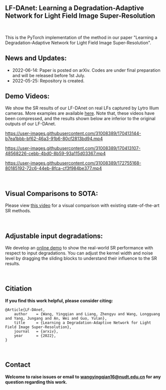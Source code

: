 ## LF-DAnet: Learning a Degradation-Adaptive Network for Light Field Image Super-Resolution
<br>

This is the PyTorch implementation of the method in our paper "Learning a Degradation-Adaptive Network for Light Field Image Super-Resolution".<br>

## News and Updates:
* 2022-06-14: Paper is posted on arXiv. Codes are under final preparation and will be released before 1st July.
* 2022-05-25: Repository is created.


## Demo Videos:
We show the SR results of our LF-DAnet on real LFs captured by Lytro Illum cameras. More examples are available [here](https://github.com/YingqianWang/LF-DAnet/blob/main/demo_videos.md). Note that, these videos have been compressed, and the results shown below are inferior to the original outputs of our LF-DAnet.

https://user-images.githubusercontent.com/31008389/170413144-b7ea1bbb-bf62-46a3-91b6-80cf2813bd94.mp4

https://user-images.githubusercontent.com/31008389/170413107-48568226-cebb-4bd0-8b59-93a115d03367.mp4

https://user-images.githubusercontent.com/31008389/172755168-80185192-72c6-44eb-8fca-cf3f984be377.mp4


<br>

## Visual Comparisons to SOTA:

Please view [this video](https://wyqdatabase.s3.us-west-1.amazonaws.com/LF-DAnet_compare.mp4) for a visual comparison with existing state-of-the-art SR methods. 

<br>

## Adjustable input degradations:

We develop an [online demo](https://zhengyuliang24.github.io/LF-DAnet-Page/) to show the real-world SR performance with respect to input degradations. You can adjust the kernel width and noise level by dragging the sliding blocks to understand their influence to the SR results.

<br>


## Citiation
**If you find this work helpful, please consider citing:**
```
@Article{LF-DAnet,
    author    = {Wang, Yingqian and Liang, Zhengyu and Wang, Longguang and Yang, Jungang and An, Wei and Guo, Yulan},
    title     = {Learning a Degradation-Adaptive Network for Light Field Image Super-Resolution},
    journal   = {arxiv}, 
    year      = {2022},   
}
```
<br>

## Contact
**Welcome to raise issues or email to [wangyingqian16@nudt.edu.cn](wangyingqian16@nudt.edu.cn) for any question regarding this work.**
